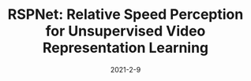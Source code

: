 ---
title: "RSPNet: Relative Speed Perception for Unsupervised Video Representation Learning "
collection: conferences
permalink: /publication/RSPNet
date: 2021-2-9
year: "2021"
venue: "AAAI"
city: 
state: ""
thumbnail: "RSPNet.png"
teaser :
authors: "Peihao Chen, Deng Huang, Dongliang He, Xiang Long, Runhao Zeng, Shilei Wen, Mingkui Tan, Chuang Gan "
bibtex: 
uri: RSPNet.pdf
arxiv: 
project: 
source:
poster: 
data:
---